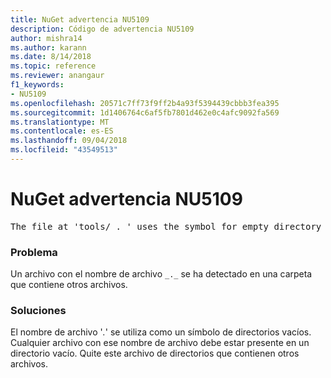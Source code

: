 ```yaml
---
title: NuGet advertencia NU5109
description: Código de advertencia NU5109
author: mishra14
ms.author: karann
ms.date: 8/14/2018
ms.topic: reference
ms.reviewer: anangaur
f1_keywords:
- NU5109
ms.openlocfilehash: 20571c7ff73f9ff2b4a93f5394439cbbb3fea395
ms.sourcegitcommit: 1d1406764c6af5fb7801d462e0c4afc9092fa569
ms.translationtype: MT
ms.contentlocale: es-ES
ms.lasthandoff: 09/04/2018
ms.locfileid: "43549513"
---
```

# <a name="nuget-warning-nu5109"></a>NuGet advertencia NU5109
<pre>The file at 'tools/_._' uses the symbol for empty directory '_._', but it is present in a directory that contains other files. Please remove this file from directories that contain other files.</pre>

### <a name="issue"></a>Problema

Un archivo con el nombre de archivo `_._` se ha detectado en una carpeta que contiene otros archivos.


### <a name="solution"></a>Soluciones

 El nombre de archivo '_._' se utiliza como un símbolo de directorios vacíos. Cualquier archivo con ese nombre de archivo debe estar presente en un directorio vacío. Quite este archivo de directorios que contienen otros archivos.

